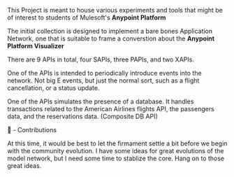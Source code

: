 
<!--

**Here are some ideas to get you started:**

🙋‍♀️ A short introduction - what is your organization all about?
🌈 Contribution guidelines - how can the community get involved?
👩‍💻 Useful resources - where can the community find your docs? Is there anything else the community should know?
🍿 Fun facts - what does your team eat for breakfast?
🧙 Remember, you can do mighty things with the power of [Markdown](https://docs.github.com/github/writing-on-github/getting-started-with-writing-and-formatting-on-github/basic-writing-and-formatting-syntax)
-->

This Project is meant to house various experiments and tools that might be of interest to students of Mulesoft's **Anypoint Platform**

The initial collection is designed to implement a bare bones Application Network, one that is suitable to frame
a converstion about the **Anypoint Platform Visualizer**

There are 9 APIs in total, four SAPIs, three PAPIs, and two XAPIs.

One of the APIs is intended to periodically introduce events into the network. Not big E events, but just the normal sort, such as a flight cancellation, or a status update.

One of the APIs simulates the presence of a database. It handles transactions related to the American Airlines flights API, the passengers data, and the reservations data. (Composite DB API)

🌈 - Contributions

At this time, it would be best to let the firmament settle a bit before we begin with the community evolution. I have some ideas for great evolutions of the model network, but I need some time to stablize the core. Hang on to those great ideas.

